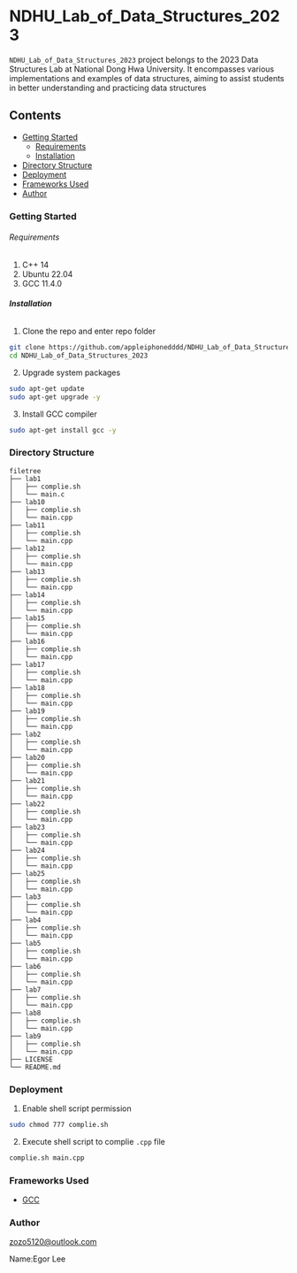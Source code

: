 # NDHU_Lab_of_Data_Structures_2023


`NDHU_Lab_of_Data_Structures_2023` project belongs to the 2023 Data Structures Lab at National Dong Hwa University. It encompasses various implementations and examples of data structures, aiming to assist students in better understanding and practicing data structures

## Contents

- [Getting Started](#Getting-Started)
  - [Requirements](#Requirements)
  - [Installation](#Installation)
- [Directory Structure](#Directory-Structure)
- [Deployment](#Deployment)
- [Frameworks Used](#Frameworks-Used)
- [Author](#Author)


### Getting Started

###### Requirements

1. C++ 14
2. Ubuntu 22.04
3. GCC 11.4.0

###### **Installation**

1. Clone the repo and enter repo folder

```sh
git clone https://github.com/appleiphonedddd/NDHU_Lab_of_Data_Structures_2023.git
cd NDHU_Lab_of_Data_Structures_2023
```

2. Upgrade system packages

```sh
sudo apt-get update
sudo apt-get upgrade -y
```

3. Install GCC compiler

```sh
sudo apt-get install gcc -y
```

### Directory Structure

```
filetree 
├── lab1
│   ├── complie.sh
│   └── main.c
├── lab10
│   ├── complie.sh
│   └── main.cpp
├── lab11
│   ├── complie.sh
│   └── main.cpp
├── lab12
│   ├── complie.sh
│   └── main.cpp
├── lab13
│   ├── complie.sh
│   └── main.cpp
├── lab14
│   ├── complie.sh
│   └── main.cpp
├── lab15
│   ├── complie.sh
│   └── main.cpp
├── lab16
│   ├── complie.sh
│   └── main.cpp
├── lab17
│   ├── complie.sh
│   └── main.cpp
├── lab18
│   ├── complie.sh
│   └── main.cpp
├── lab19
│   ├── complie.sh
│   └── main.cpp
├── lab2
│   ├── complie.sh
│   └── main.cpp
├── lab20
│   ├── complie.sh
│   └── main.cpp
├── lab21
│   ├── complie.sh
│   └── main.cpp
├── lab22
│   ├── complie.sh
│   └── main.cpp
├── lab23
│   ├── complie.sh
│   └── main.cpp
├── lab24
│   ├── complie.sh
│   └── main.cpp
├── lab25
│   ├── complie.sh
│   └── main.cpp
├── lab3
│   ├── complie.sh
│   └── main.cpp
├── lab4
│   ├── complie.sh
│   └── main.cpp
├── lab5
│   ├── complie.sh
│   └── main.cpp
├── lab6
│   ├── complie.sh
│   └── main.cpp
├── lab7
│   ├── complie.sh
│   └── main.cpp
├── lab8
│   ├── complie.sh
│   └── main.cpp
├── lab9
│   ├── complie.sh
│   └── main.cpp
├── LICENSE
└── README.md
```

### Deployment

1. Enable shell script permission
```sh
sudo chmod 777 complie.sh
```

2. Execute shell script to complie `.cpp` file
```sh
complie.sh main.cpp
```

### Frameworks Used

- [GCC](https://gcc.gnu.org/)

### Author

zozo5120@outlook.com

Name:Egor Lee
